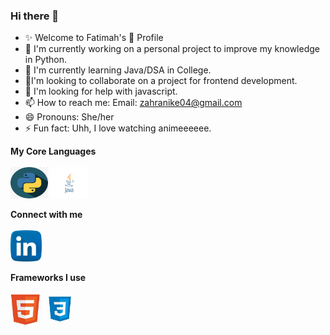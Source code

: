 ### Hi there 👋

<!--
**Fatimatulzahra/Fatimatulzahra** is a ✨ _special_ ✨ repository because its `README.md` (this file) appears on your GitHub profile.

Here are some ideas to get you started:

- 🔭 I’m currently working on ...
- 🌱 I’m currently learning ...
- 👯 I’m looking to collaborate on ...
- 🤔 I’m looking for help with ...
- 💬 Ask me about ...
- 📫 How to reach me: ...
- 😄 Pronouns: ...
- ⚡ Fun fact: ...
-->

- ✨ Welcome to Fatimah's 🧕 Profile
- 🔭 I'm currently working on a personal project to improve my knowledge in Python.
- 🌱 I'm currently learning Java/DSA in College.
- 👯I'm looking to collaborate on a project for frontend development.
- 🤔 I'm looking for help with javascript.
- 📫 How to reach me: Email: zahranike04@gmail.com
- 😄 Pronouns: She/her
- ⚡ Fun fact: Uhh, I love watching animeeeeee.

<b>My Core Languages</b>
<br><br>
<code><img src = "/Assets/python.png" width = 60px height = 50px title = "Python" /></code>
<code><img src = "/Assets/java.png" width = 60px height = 50px title = "Java" /></code>

<b>Connect with me</b>
<br><br>
<a href = "www.linkedin.com/in/fatimah-badmos"><img src = "/Assets/linkedin.png" width = 50px height = 50px/></a>

<b>Frameworks I use</b>
<br><br>
<code><img src = "/Assets/html.jpg" width = 50px height = 50px title = "HTML" /></code>
<code><img src = "/Assets/css.jpg" width = 50px height = 50px title = "CSS" /></code>
